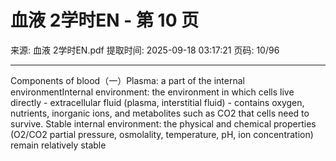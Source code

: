 # 血液 2学时EN - 第 10 页

来源: 血液 2学时EN.pdf
提取时间: 2025-09-18 03:17:21
页码: 10/96

---

Components of blood（一）Plasma: a part of the internal environmentInternal environment: the environment in which cells live directly - extracellular fluid (plasma, interstitial fluid) - contains oxygen, nutrients, inorganic ions, and metabolites such as CO2 that cells need to survive.
Stable internal environment: the physical and chemical properties (O2/CO2 partial pressure, osmolality, temperature, pH, ion concentration) remain relatively stable